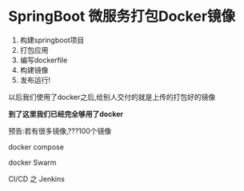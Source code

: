# SpringBoot 微服务打包Docker镜像

1. 构建springboot项目
2. 打包应用
3. 编写dockerfile
4. 构建镜像
5. 发布运行!

以后我们使用了docker之后,给别人交付的就是上传的打包好的镜像


**到了这里我们已经完全够用了docker**

预告:若有很多镜像,???100个镜像

docker compose

docker Swarm

CI/CD 之 Jenkins